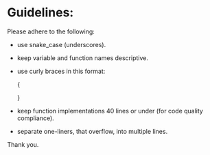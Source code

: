 # Guidelines:

Please adhere to the following:

* use snake_case (underscores).

* keep variable and function names descriptive.

* use curly braces in this format:

    {

    }

* keep function implementations 40 lines or under (for code quality compliance).

* separate one-liners, that overflow, into multiple lines.

Thank you.
